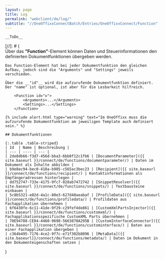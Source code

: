 ```yaml
---
layout: page
title: Log
permalink: "webclient/de/log/"
subtitle: "//OneOffixxConnectBatch/Entries/OneOffixxConnect/Function"
---
```


	__ToDo__
[//]: # (	
	Über das __"Function"__-Element können Daten und Steuerinformationen den definierten Dokumentfunktionen übergeben werden.
	  
	Das Function-Element hat bei jeder Dokumentfunktion den gleichen Aufbau, jedoch sind die "Arguments" und "Settings" jeweils verschieden. 

	Über die __"id"__ wird die aufzurufende Dokumentfunktion definiert. Der "name" ist optional, ist aber für die Lesbarkeit hilfreich.

		<Function id="x">
			<Arguments>...</Arguments>
			<Settings>...</Settings>
		</Function>
	 
	{% include alert.html type="warning" text="Im OneOffixx muss die aufzurufende Dokumentfunktion am jeweiligen Template auch definiert sein." %}
	 
	## Dokumentfunktionen 

	{:.table .table-striped}
	| Id  | Name | Beschreibung |                      
	| --- | ---- | --- |
	| 2de8db66-f3d7-456d-bba3-6bb0f12c1fb6 | [DocumentParameter]({{ site.baseurl }}/connect/de/functions/documentparameter/) | Daten im Dokument als Inhalte abbilden |
	| b9e8ec94-bec0-418a-b985-c565ac3bec23 | [Recipient]({{ site.baseurl }}/connect/de/functions/recipient/) | Kontaktinformationen als Empfängeradressen hinterlegen |
	| dd752747-733e-4175-9fc7-028ab7472742 | [SnippetResolver]({{ site.baseurl }}/connect/de/functions/snippets/) | Textbausteine einbauen |
	| 5c8b5321-e02d-4a1c-80e3-627d40aeabaf | [ProfileData]({{ site.baseurl }}/connect/de/functions/profiledata/) | Profildaten aus Fachapplikation übernehmen |
	| 6f6430fe-6c11-41de-9f29-c29fef4de861 | [CustomXmlPartsInjector]({{ site.baseurl }}/connect/de/functions/customxml/) | Fachapplikationsspezifische CustomXML Parts übernehmen |
	| 70E94788-CE84-4460-9698-5663878A295B | [CustomInterfaceConnector]({{ site.baseurl }}/connect/de/functions/custominterface/) | Daten aus einer Fachapplikation übergeben |
	| c364b495-7176-4ce2-9f7c-e71f302b8096 | [MetaData]({{ site.baseurl}}/connect/de/functions/metadata/) | Daten im Dokument in den Dokumenteigenschaften setzen |
)